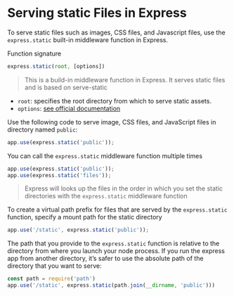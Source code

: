 # Serving static Files in Express

To serve static files such as images, CSS files, and Javascript files, use the `express.static` built-in middleware function in Express.

Function signature

```javascript
express.static(root, [options])
```

> This is a build-in middleware function in Express. It serves static files and is based on serve-static

- `root`: specifies the root directory from which to serve static assets.
- `options`: [see official documentation](https://expressjs.com/en/4x/api.html#router)

Use the following code to serve image, CSS files, and JavaScript files in directory named `public`:

```javascript
app.use(express.static('public'));
```

You can call the `express.static` middleware function multiple times

```javascript
app.use(express.static('public'));
app.use(express.static('files'));
```

> Express will looks up the files in the order in which you set the static directories with the `express.static` middleware function

To create a virtual path prefix for files that are served by the `express.static` function, specify a mount path for the static directory

```javascript
app.use('/static', express.static('public'));
```

The path that you provide to the `express.static` function is relative to the directory from where you launch your node process. If you run the express app from another directory, it’s safer to use the absolute path of the directory that you want to serve:

```javascript
const path = require('path')
app.use('/static', express.static(path.join(__dirname, 'public')))
```
